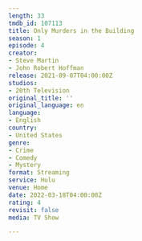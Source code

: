 ```yaml
---
length: 33
tmdb_id: 107113
title: Only Murders in the Building
season: 1
episode: 4
creator:
- Steve Martin
- John Robert Hoffman
release: 2021-09-07T04:00:00Z
studios:
- 20th Television
original_title: ''
original_language: en
language:
- English
country:
- United States
genre:
- Crime
- Comedy
- Mystery
format: Streaming
service: Hulu
venue: Home
date: 2022-03-18T04:00:00Z
rating: 4
revisit: false
media: TV Show

---
```

